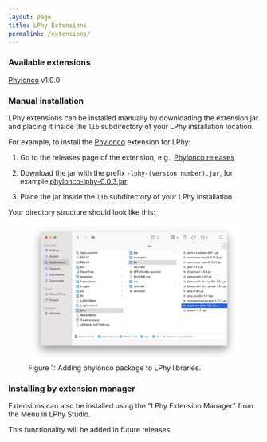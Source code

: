 ```yaml
---
layout: page
title: LPhy Extensions
permalink: /extensions/
---
```


### Available extensions

[Phylonco](https://github.com/bioDS/beast-phylonco) v1.0.0

### Manual installation

LPhy extensions can be installed manually by downloading the extension jar and placing it inside the `lib` subdirectory of your LPhy installation location.

For example, to install the [Phylonco](https://github.com/bioDS/beast-phylonco) extension for LPhy:

1. Go to the releases page of the extension, e.g., [Phylonco releases](https://github.com/bioDS/beast-phylonco/releases)

2. Download the jar with the prefix `-lphy-(version number).jar`, for example [phylonco-lphy-0.0.3.jar](https://github.com/bioDS/beast-phylonco/releases/download/v1.0.0/phylonco-lphy-0.0.3.jar)

3. Place the jar inside the `lib` subdirectory of your LPhy installation

Your directory structure should look like this:

<figure class="image">
  <a href="/images/LPhyLibPhylonco.png">
    <img src="/images/LPhyLibPhylonco.png" alt="LPhy libraries">
  </a>
  <figcaption>Figure 1: Adding phylonco package to LPhy libraries.</figcaption>
</figure>


### Installing by extension manager

Extensions can also be installed using the "LPhy Extension Manager" from the Menu in LPhy Studio. 

This functionality will be added in future releases. 

